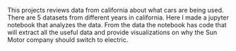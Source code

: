 This projects reviews data from california about what cars are being used. There are 5 datasets from different years in california. Here I made a jupyter notebook that
analyzes the data. From the data the notebook has code that will extract all the useful data and provide visualizations on why the Sun Motor company should switch to electric.
